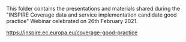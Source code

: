 This folder contains the presentations and materials shared during the "INSPIRE Coverage data and service implementation candidate good practice" Webinar celebrated on 26th February 2021.

https://inspire.ec.europa.eu/coverage-good-practice
